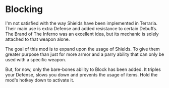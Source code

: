 # Blocking
I'm not satisfied with the way Shields have been implemented in Terraria. Their main use is extra Defense and added resistance to certain Debuffs. The Brand of The Inferno was an excellent idea, but its mechanic is solely attached to that weapon alone.

The goal of this mod is to expand upon the usage of Shields. To give them greater purpose than just for more armor and a parry ability that can only be used with a specific weapon.

But, for now, only the bare-bones ability to Block has been added. It triples your Defense, slows you down and prevents the usage of items. Hold the mod's hotkey down to activate it.

